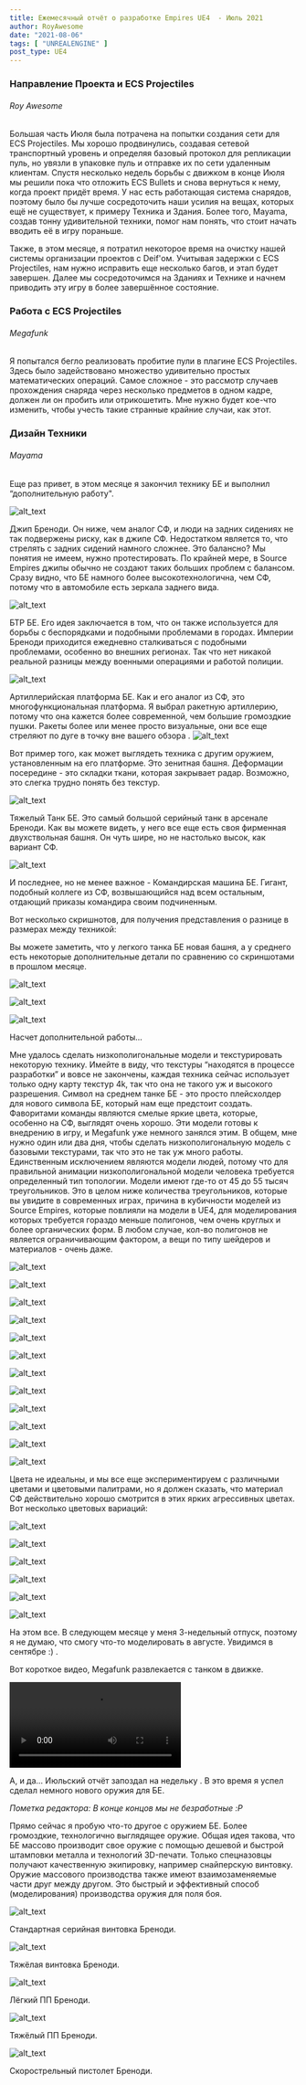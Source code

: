 ```yaml
---
title: Ежемесячный отчёт о разработке Empires UE4  - Июль 2021
author: RoyAwesome
date: "2021-08-06"
tags: [ "UNREALENGINE" ]
post_type: UE4
---
```


### Направление Проекта и ECS Projectiles

###### Roy Awesome  

Большая часть Июля была потрачена на попытки создания сети для ECS Projectiles.  Мы хорошо продвинулись, создавая сетевой транспортный уровень и определяя базовый протокол для репликации пуль, но увязли в упаковке пуль и отправке их по сети удаленным клиентам.  Спустя несколько недель борьбы с движком в конце Июля мы решили пока что отложить ECS Bullets и снова вернуться к нему, когда проект придёт время.  У нас есть работающая система снарядов, поэтому было бы лучше сосредоточить наши усилия на вещах, которых ещё не существует, к примеру Техника и Здания. Более того, Mayama, создав тонну удивительной техники, помог нам понять, что стоит начать вводить её в игру пораньше.

Также, в этом месяце, я потратил некоторое время на очистку нашей системы организации проектов с Deif'ом.  Учитывая задержки с ECS Projectiles, нам нужно исправить еще несколько багов, и этап будет завершен. Далее мы сосредоточимся на Зданиях и Технике и начнем приводить эту игру в более завершённое состояние.

### Работа с ECS Projectiles

###### Megafunk

Я попытался бегло реализовать пробитие пули в плагине ECS Projectiles. Здесь было задействовано множество удивительно простых математических операций. Самое сложное - это рассмотр случаев прохождения снаряда через несколько предметов в одном кадре, должен ли он пробить или отрикошетить. Мне нужно будет кое-что изменить, чтобы учесть такие странные крайние случаи, как этот.


### Дизайн Техники

###### Mayama

Еще раз привет, в этом месяце я закончил технику БЕ и выполнил “дополнительную работу".

![alt_text](images/image12.png "image_tooltip")


Джип Бреноди. Он ниже, чем аналог СФ, и люди на задних сидениях не так подвержены риску, как в джипе СФ. Недостатком является то, что стрелять с задних сидений намного сложнее. Это балансно? Мы понятия не имеем, нужно протестировать. По крайней мере, в Source Empires джипы обычно не создают таких больших проблем с балансом. Сразу видно, что БЕ намного более высокотехнологична, чем СФ, потому что в автомобиле есть зеркала заднего вида.


![alt_text](images/image2.png "image_tooltip")


БТР БЕ. Его идея заключается в том, что он также используется для борьбы с беспорядками и подобными проблемами в городах. Империи Бреноди приходится ежедневно сталкиваться с подобными проблемами, особенно во внешних регионах. Так что нет никакой реальной разницы между военными операциями и работой полиции.


![alt_text](images/image27.png "image_tooltip")


Артиллерийская платформа БЕ. Как и его аналог из СФ, это многофункциональная платформа. Я выбрал ракетную артиллерию, потому что она кажется более современной, чем большие громоздкие пушки. Ракеты более или менее просто визуальные, они все еще стреляют по дуге в точку вне вашего обзора
.
![alt_text](images/image19.png "image_tooltip")


Вот пример того, как может выглядеть техника с другим оружием, установленным на его платформе. Это зенитная башня. Деформации посередине - это складки ткани, которая закрывает радар. Возможно, это слегка трудно понять без текстур.

![alt_text](images/image23.png "image_tooltip")


Тяжелый Танк БЕ. Это самый большой серийный танк в арсенале Бреноди. Как вы можете видеть, у него все еще есть своя фирменная двухствольная башня. Он чуть шире, но не настолько высок, как вариант СФ. 


![alt_text](images/image32.png "image_tooltip")


И последнее, но не менее важное - Командирская машина БЕ. Гигант, подобный коллеге из СФ, возвышающийся над всем остальным, отдающий приказы командира своим подчиненным.

Вот несколько скришнотов, для получения представления о разнице в размерах между техникой:

Вы можете заметить, что у легкого танка БЕ новая башня, а у среднего есть некоторые дополнительные детали по сравнению со скриншотами в прошлом месяце.

![alt_text](images/image16.png "image_tooltip")


![alt_text](images/image18.png "image_tooltip")


![alt_text](images/image25.png "image_tooltip")


Насчет дополнительной работы...

Мне удалось сделать низкополигональные модели и текстурировать некоторую технику. Имейте в виду, что текстуры “находятся в процессе разработки” и вовсе не закончены, каждая техника сейчас использует только одну карту текстур 4k, так что она не такого уж и высокого разрешения. Символ на среднем танке БЕ - это просто плейсхолдер для нового символа БЕ, который нам еще предстоит создать. Фаворитами команды являются смелые яркие цвета, которые, особенно на СФ, выглядят очень хорошо. Эти модели готовы к внедрению в игру, и Megafunk уже немного занялся этим. В общем, мне нужно один или два дня, чтобы сделать низкополигональную модель с базовыми текстурами, так что это не так уж много работы. Единственным исключением являются модели людей, потому что для правильной анимации низкополигональной модели человека требуется определенный тип топологии. Модели имеют где-то от 45 до 55 тысяч треугольников. Это в целом ниже количества треугольников, которые вы увидите в современных играх, причина в кубичности моделей из Source Empires, которые повлияли на модели в UE4, для моделирования которых требуется гораздо меньше полигонов, чем очень круглых и более органических форм. В любом случае, кол-во полигонов не является ограничивающим фактором, а вещи по типу шейдеров и материалов - очень даже.  


![alt_text](images/image8.png "image_tooltip")

![alt_text](images/image13.png "image_tooltip")

![alt_text](images/image26.png "image_tooltip")

![alt_text](images/image11.png "image_tooltip")


![alt_text](images/image9.png "image_tooltip")

![alt_text](images/image30.png "image_tooltip")


![alt_text](images/image29.png "image_tooltip")

![alt_text](images/image4.png "image_tooltip")


![alt_text](images/image15.png "image_tooltip")

![alt_text](images/image6.png "image_tooltip")


![alt_text](images/image31.png "image_tooltip")


![alt_text](images/image10.png "image_tooltip")


Цвета не идеальны, и мы все еще экспериментируем с различными цветами и цветовыми палитрами, но я должен сказать, что материал СФ действительно хорошо смотрится в этих ярких агрессивных цветах. Вот несколько цветовых вариаций:

![alt_text](images/image14.png "image_tooltip")


![alt_text](images/image24.png "image_tooltip")


![alt_text](images/image20.png "image_tooltip")



![alt_text](images/image1.png "image_tooltip")



![alt_text](images/image22.png "image_tooltip")


![alt_text](images/image5.png "image_tooltip")


На этом все. В следующем месяце у меня 3-недельный отпуск, поэтому я не думаю, что смогу что-то моделировать в августе. Увидимся в сентябре :) .

Вот короткое видео, Megafunk развлекается с танком в движке.

 <video controls>
  <source src="https://i.imgur.com/8gqgNCU.mp4" type="video/mp4">
  Your browser does not support the video tag.
</video> 


А, и да… Июльский отчёт запоздал на недельку . В это время я успел сделал немного нового оружия для БЕ.

_Пометка редактора: В конце концов мы не безработные :P_

Прямо сейчас я пробую что-то другое с оружием БЕ. Более громоздкие, технологично выглядящее оружие. Общая идея такова, что БЕ массово производит свое оружие с помощью дешевой и быстрой штамповки металла и технологий 3D-печати. Только спецназовцы получают качественную экипировку, например снайперскую винтовку. Оружие массового производства также имеют взаимозаменяемые части друг между другом. Это быстрый и эффективный способ (моделирования) производства оружия для поля боя.


![alt_text](images/image17.png "image_tooltip")


Стандартная серийная винтовка Бреноди.


![alt_text](images/image3.png "image_tooltip")


Тяжёлая винтовка Бреноди.


![alt_text](images/image28.png "image_tooltip")


Лёгкий ПП Бреноди.


![alt_text](images/image21.png "image_tooltip")


Тяжёлый ПП Бреноди.


![alt_text](images/image7.png "image_tooltip")


Скорострельный пистолет Бреноди.